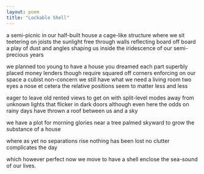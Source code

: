 ```yaml
---
layout: poem
title: "Lockable Shell"
---
```


a semi-picnic
in our half-built house
a cage-like structure
where we sit
teetering on joists
the sunlight free
through walls
reflecting board off board
a play of dust and angles
shaping us inside
the iridescence
of our semi-precious years

we planned
too young
to have a house
you dreamed
each part superbly placed
money lenders though
require squared off corners
enforcing on our space
a cubist non-concern
we still have what we need
a living room
two eyes a nose et cetera
the relative positions
seem to matter less and less

eager to leave
old rented views
to get on
with split-level modes
away from unknown lights
that flicker in dark doors
although even here
the odds on rainy days
have thrown a roof
between us and a sky

we have a plot
for morning glories
near a tree
palmed skyward to grow
the substance of a house

where as yet
no separations rise
nothing has been lost
no clutter complicates the day

which
however perfect now
we move to have a shell
enclose the sea-sound
of our lives.
